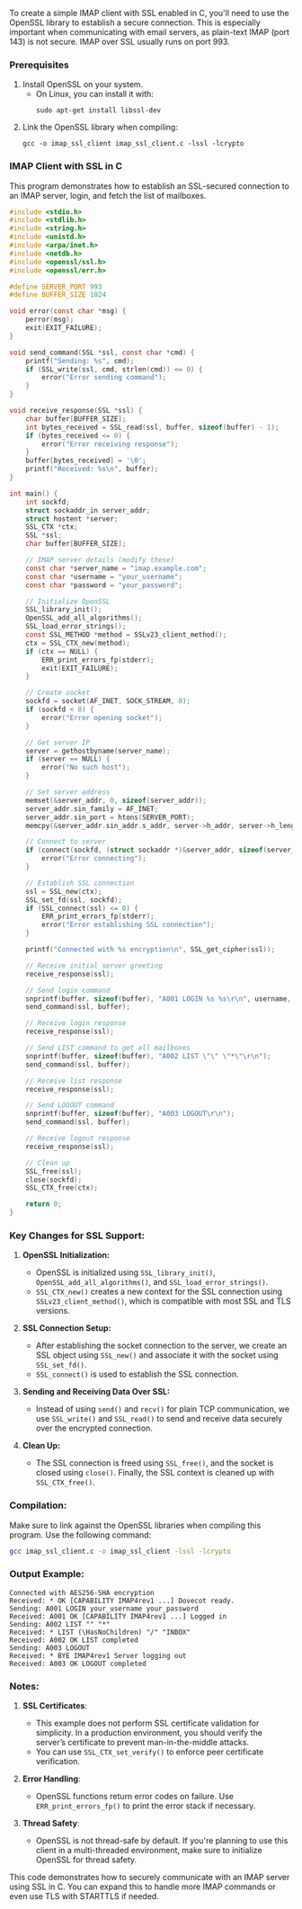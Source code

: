 To create a simple IMAP client with SSL enabled in C, you'll need to use the OpenSSL library to establish a secure connection. This is especially important when communicating with email servers, as plain-text IMAP (port 143) is not secure. IMAP over SSL usually runs on port 993.

### Prerequisites

1. Install OpenSSL on your system.
   - On Linux, you can install it with:
     ```
     sudo apt-get install libssl-dev
     ```
2. Link the OpenSSL library when compiling:
   ```
   gcc -o imap_ssl_client imap_ssl_client.c -lssl -lcrypto
   ```

### IMAP Client with SSL in C

This program demonstrates how to establish an SSL-secured connection to an IMAP server, login, and fetch the list of mailboxes.

```c
#include <stdio.h>
#include <stdlib.h>
#include <string.h>
#include <unistd.h>
#include <arpa/inet.h>
#include <netdb.h>
#include <openssl/ssl.h>
#include <openssl/err.h>

#define SERVER_PORT 993
#define BUFFER_SIZE 1024

void error(const char *msg) {
    perror(msg);
    exit(EXIT_FAILURE);
}

void send_command(SSL *ssl, const char *cmd) {
    printf("Sending: %s", cmd);
    if (SSL_write(ssl, cmd, strlen(cmd)) <= 0) {
        error("Error sending command");
    }
}

void receive_response(SSL *ssl) {
    char buffer[BUFFER_SIZE];
    int bytes_received = SSL_read(ssl, buffer, sizeof(buffer) - 1);
    if (bytes_received <= 0) {
        error("Error receiving response");
    }
    buffer[bytes_received] = '\0';
    printf("Received: %s\n", buffer);
}

int main() {
    int sockfd;
    struct sockaddr_in server_addr;
    struct hostent *server;
    SSL_CTX *ctx;
    SSL *ssl;
    char buffer[BUFFER_SIZE];

    // IMAP server details (modify these)
    const char *server_name = "imap.example.com";
    const char *username = "your_username";
    const char *password = "your_password";

    // Initialize OpenSSL
    SSL_library_init();
    OpenSSL_add_all_algorithms();
    SSL_load_error_strings();
    const SSL_METHOD *method = SSLv23_client_method();
    ctx = SSL_CTX_new(method);
    if (ctx == NULL) {
        ERR_print_errors_fp(stderr);
        exit(EXIT_FAILURE);
    }

    // Create socket
    sockfd = socket(AF_INET, SOCK_STREAM, 0);
    if (sockfd < 0) {
        error("Error opening socket");
    }

    // Get server IP
    server = gethostbyname(server_name);
    if (server == NULL) {
        error("No such host");
    }

    // Set server address
    memset(&server_addr, 0, sizeof(server_addr));
    server_addr.sin_family = AF_INET;
    server_addr.sin_port = htons(SERVER_PORT);
    memcpy(&server_addr.sin_addr.s_addr, server->h_addr, server->h_length);

    // Connect to server
    if (connect(sockfd, (struct sockaddr *)&server_addr, sizeof(server_addr)) < 0) {
        error("Error connecting");
    }

    // Establish SSL connection
    ssl = SSL_new(ctx);
    SSL_set_fd(ssl, sockfd);
    if (SSL_connect(ssl) <= 0) {
        ERR_print_errors_fp(stderr);
        error("Error establishing SSL connection");
    }

    printf("Connected with %s encryption\n", SSL_get_cipher(ssl));

    // Receive initial server greeting
    receive_response(ssl);

    // Send login command
    snprintf(buffer, sizeof(buffer), "A001 LOGIN %s %s\r\n", username, password);
    send_command(ssl, buffer);

    // Receive login response
    receive_response(ssl);

    // Send LIST command to get all mailboxes
    snprintf(buffer, sizeof(buffer), "A002 LIST \"\" \"*\"\r\n");
    send_command(ssl, buffer);

    // Receive list response
    receive_response(ssl);

    // Send LOGOUT command
    snprintf(buffer, sizeof(buffer), "A003 LOGOUT\r\n");
    send_command(ssl, buffer);

    // Receive logout response
    receive_response(ssl);

    // Clean up
    SSL_free(ssl);
    close(sockfd);
    SSL_CTX_free(ctx);

    return 0;
}
```

### Key Changes for SSL Support:

1. **OpenSSL Initialization:**
   - OpenSSL is initialized using `SSL_library_init()`, `OpenSSL_add_all_algorithms()`, and `SSL_load_error_strings()`.
   - `SSL_CTX_new()` creates a new context for the SSL connection using `SSLv23_client_method()`, which is compatible with most SSL and TLS versions.

2. **SSL Connection Setup:**
   - After establishing the socket connection to the server, we create an SSL object using `SSL_new()` and associate it with the socket using `SSL_set_fd()`.
   - `SSL_connect()` is used to establish the SSL connection.

3. **Sending and Receiving Data Over SSL:**
   - Instead of using `send()` and `recv()` for plain TCP communication, we use `SSL_write()` and `SSL_read()` to send and receive data securely over the encrypted connection.

4. **Clean Up:**
   - The SSL connection is freed using `SSL_free()`, and the socket is closed using `close()`. Finally, the SSL context is cleaned up with `SSL_CTX_free()`.

### Compilation:

Make sure to link against the OpenSSL libraries when compiling this program. Use the following command:

```bash
gcc imap_ssl_client.c -o imap_ssl_client -lssl -lcrypto
```

### Output Example:

```
Connected with AES256-SHA encryption
Received: * OK [CAPABILITY IMAP4rev1 ...] Dovecot ready.
Sending: A001 LOGIN your_username your_password
Received: A001 OK [CAPABILITY IMAP4rev1 ...] Logged in
Sending: A002 LIST "" "*"
Received: * LIST (\HasNoChildren) "/" "INBOX"
Received: A002 OK LIST completed
Sending: A003 LOGOUT
Received: * BYE IMAP4rev1 Server logging out
Received: A003 OK LOGOUT completed
```

### Notes:

1. **SSL Certificates**:
   - This example does not perform SSL certificate validation for simplicity. In a production environment, you should verify the server’s certificate to prevent man-in-the-middle attacks.
   - You can use `SSL_CTX_set_verify()` to enforce peer certificate verification.

2. **Error Handling**:
   - OpenSSL functions return error codes on failure. Use `ERR_print_errors_fp()` to print the error stack if necessary.

3. **Thread Safety**:
   - OpenSSL is not thread-safe by default. If you're planning to use this client in a multi-threaded environment, make sure to initialize OpenSSL for thread safety.

This code demonstrates how to securely communicate with an IMAP server using SSL in C. You can expand this to handle more IMAP commands or even use TLS with STARTTLS if needed.
